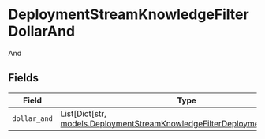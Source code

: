 # DeploymentStreamKnowledgeFilterDollarAnd

And


## Fields

| Field                                                                                                                                           | Type                                                                                                                                            | Required                                                                                                                                        | Description                                                                                                                                     |
| ----------------------------------------------------------------------------------------------------------------------------------------------- | ----------------------------------------------------------------------------------------------------------------------------------------------- | ----------------------------------------------------------------------------------------------------------------------------------------------- | ----------------------------------------------------------------------------------------------------------------------------------------------- |
| `dollar_and`                                                                                                                                    | List[Dict[str, [models.DeploymentStreamKnowledgeFilterDeploymentsDollarAnd](../models/deploymentstreamknowledgefilterdeploymentsdollarand.md)]] | :heavy_check_mark:                                                                                                                              | N/A                                                                                                                                             |
